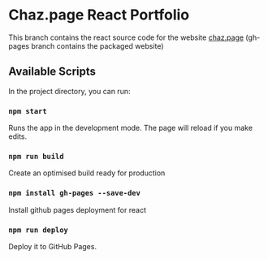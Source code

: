 # Chaz.page React Portfolio

This branch contains the react source code for the website [chaz.page](http://chaz.page) (gh-pages branch contains the packaged website)

## Available Scripts

In the project directory, you can run:

### `npm start`

Runs the app in the development mode. The page will reload if you make edits.

### `npm run build`

Create an optimised build ready for production

### `npm install gh-pages --save-dev`

Install github pages deployment for react

### `npm run deploy`

Deploy it to GitHub Pages.
